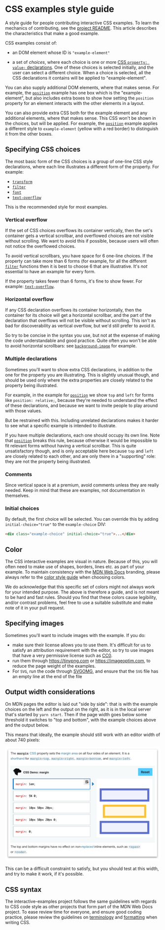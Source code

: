 # CSS examples style guide

A style guide for people contributing interactive CSS examples. To learn the mechanics of contributing, see the [project README](https://github.com/mdn/interactive-examples/blob/main/README.md). This article describes the characteristics that make a good example.

CSS examples consist of:

- an DOM element whose ID is `"example-element"`

- a set of _choices_, where each choice is one or more [CSS `property: value;` declarations](https://developer.mozilla.org/en-US/docs/Web/CSS/Syntax#css_declarations). One of these choices is selected initially, and the user can select a different choice. When a choice is selected, all the CSS declarations it contains will be applied to "example-element".

You can also supply additional DOM elements, where that makes sense. For example, the [`position`](https://interactive-examples.mdn.mozilla.net/pages/css/position.html) example has one box which is the "example-element", but also includes extra boxes to show how setting the `position` property for an element interacts with the other elements in a layout.

You can also provide extra CSS both for the example element and any additional elements, where that makes sense. This CSS won't be shown in the choices, but will be applied. For example, the [`position`](https://interactive-examples.mdn.mozilla.net/pages/css/position.html) example applies a different style to `example-element` (yellow with a red border) to distinguish it from the other boxes.

## Specifying CSS choices

The most basic form of the CSS choices is a group of one-line CSS style declarations, where each line illustrates a different form of the property. For example:

- [`transform`](https://interactive-examples.mdn.mozilla.net/pages/css/transform.html)
- [`filter`](https://interactive-examples.mdn.mozilla.net/pages/css/filter.html)
- [`font`](https://interactive-examples.mdn.mozilla.net/pages/css/font.html)
- [`text-overflow`](https://interactive-examples.mdn.mozilla.net/pages/css/text-overflow.html)

This is the recommended style for most examples.

### Vertical overflow

If the set of CSS choices overflows its container vertically, then the set's container gets a vertical scrollbar, and overflowed choices are not visible without scrolling. We want to avoid this if possible, because users will often not notice the overflowed choices.

To avoid vertical scrollbars, you have space for 6 one-line choices. If the property can take more than 6 forms (for example, for all the different [`filter`](https://developer.mozilla.org/en-US/docs/Web/CSS/filter) functions then it is best to choose 6 that are illustrative. It's _not_ essential to have an example for every form.

If the property takes fewer than 6 forms, it's fine to show fewer. For example: [`text-overflow`](https://interactive-examples.mdn.mozilla.net/pages/css/text-overflow.html).

### Horizontal overflow

If any CSS declaration overflows its container horizontally, then the container for its choice will get a horizontal scrollbar, and the part of the declaration that overflows will not be visible without scrolling. This isn't as bad for discoverability as vertical overflow, but we'd still prefer to avoid it.

So try to be concise in the syntax you use, but not at the expense of making the code understandable and good practice. Quite often you won't be able to avoid horizontal scrollbars: see [`background-image`](https://interactive-examples.mdn.mozilla.net/pages/css/background-image.html) for example.

### Multiple declarations

Sometimes you'll want to show extra CSS declarations, in addition to the one for the property you are illustrating. This is slightly unusual though, and should be used only where the extra properties are closely related to the property being illustrated.

For example, in the example for [`position`](https://interactive-examples.mdn.mozilla.net/pages/css/position.html) we show `top` and `left` for forms like `position: relative;`, because they're needed to understand the effect of these declarations, and because we want to invite people to play around with those values.

But be restrained with this. Including unrelated declarations makes it harder to see what a specific example is intended to illustrate.

If you have multiple declarations, each one should occupy its own line. Note that [`position`](https://interactive-examples.mdn.mozilla.net/pages/css/position.html) breaks this rule, because otherwise it would be impossible to fit relevant forms without having a vertical scrollbar. This is quite unsatisfactory though, and is only acceptable here because `top` and `left` are closely related to each other, and are only there in a "supporting" role: they are not the property being illustrated.

### Comments

Since vertical space is at a premium, avoid comments unless they are really needed. Keep in mind that these are examples, not documentation in themselves.

### Initial choices

By default, the first choice will be selected. You can override this by adding `initial-choice="true"` to the `example-choice` DIV:

```html
<div class="example-choice" initial-choice="true">...</div>
```

## Color

The CSS interactive examples are visual in nature. Because of this, you will often need to make use of shapes, borders, lines etc. as part of your example. To maintain consistency with the [MDN Web Docs](https://developer.mozilla.org) branding, please always refer to the [color style guide](https://schalkneethling.github.io/mdn-fiori/patterns/scss/variables/) when choosing colors.

We do acknowledge that this specific set of colors might not always work for your intended purpose. The above is therefore a guide, and is not meant to be hard and fast rules. Should you find that these colors cause legibility, and/or contrast problems, feel free to use a suitable substitute and make note of it in your pull request.

## Specifying images

Sometimes you'll want to include images with the example. If you do:

- make sure their license allows you to use them. It's difficult for us to satisfy an attribution requirement with the editor, so try to use images that have a very permissive license such as [CC0](https://creativecommons.org/share-your-work/public-domain/cc0/).
- run them through <https://tinypng.com> or <https://imageoptim.com>, to reduce the page weight of the examples.
- For `SVG`, run the code through [SVGOMG](https://jakearchibald.github.io/svgomg/), and ensure that the `SVG` file has an empty line at the end of the file

## Output width considerations

On MDN pages the editor is laid out "side by side": that is with the example choices on the left and the output on the right, as it is in the local server that's started by `yarn start`. Then if the page width goes below some threshold it switches to "top and bottom", with the example choices above and the output below.

This means that ideally, the example should still work with an editor width of about 740 pixels:

![Editor at 740 pixels](media/css-editor-width.png)

This can be a difficult constraint to satisfy, but you should test at this width, and try to make it work, if it's possible.

## CSS syntax

The interactive-examples project follows the same guidelines with regards to CSS code style as other projects that form part of the MDN Web Docs project. To ease review time for everyone, and ensure good coding practice, please review the guidelines on [terminology](https://schalkneethling.github.io/mdn-fiori/patterns/css/terminology/) and [formatting](https://schalkneethling.github.io/mdn-fiori/patterns/css/formatting/) when writing CSS.
